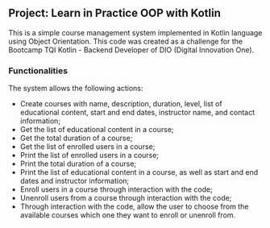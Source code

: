 ## Project: Learn in Practice OOP with Kotlin

This is a simple course management system implemented in Kotlin language using Object Orientation. This code was created as a challenge for the Bootcamp TQI Kotlin - Backend Developer of DIO (Digital Innovation One).

### Functionalities
The system allows the following actions:

* Create courses with name, description, duration, level, list of educational content, start and end dates, instructor name, and contact information;
* Get the list of educational content in a course;
* Get the total duration of a course;
* Get the list of enrolled users in a course;
* Print the list of enrolled users in a course;
* Print the total duration of a course;
* Print the list of educational content in a course, as well as start and end dates and instructor information;
* Enroll users in a course through interaction with the code;
* Unenroll users from a course through interaction with the code;
* Through interaction with the code, allow the user to choose from the available courses which one they want to enroll or unenroll from.
